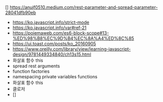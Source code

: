 [] https://anujf0510.medium.com/rest-parameter-and-spread-parameter-28041dfb90eb

- https://ko.javascript.info/strict-mode
- https://ko.javascript.info/var#ref-21
- https://poiemaweb.com/es6-block-scope#13-%ED%98%B8%EC%9D%B4%EC%8A%A4%ED%8C%85
- https://ui.toast.com/posts/ko_20160905
- https://www.oreilly.com/library/view/learning-javascript-design/9781449334840/ch13s15.html
- 화살표 함수 this
- spread rest arguments
- function factories
- namespacing private variables functions
- 화살표 함수 this
- 클로저
- []


